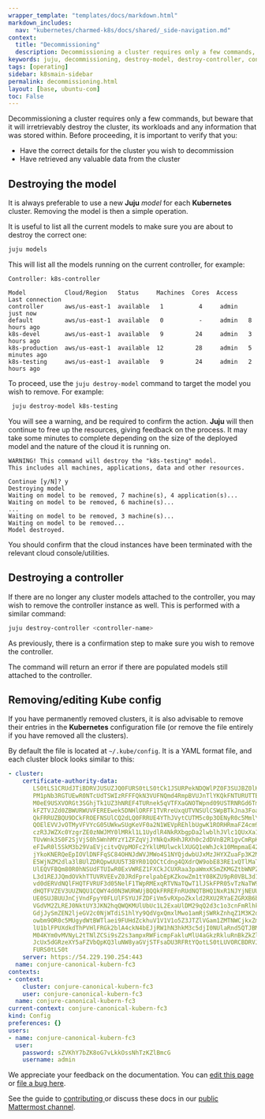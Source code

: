 ```yaml
---
wrapper_template: "templates/docs/markdown.html"
markdown_includes:
  nav: "kubernetes/charmed-k8s/docs/shared/_side-navigation.md"
context:
  title: "Decommissioning"
  description: Decommissioning a cluster requires only a few commands, but beware that it will irretrievably destroy the cluster.
keywords: juju, decommissioning, destroy-model, destroy-controller, config
tags: [operating]
sidebar: k8smain-sidebar
permalink: decommissioning.html
layout: [base, ubuntu-com]
toc: False
---
```


Decommissioning a cluster requires only a few commands, but beware that it will irretrievably destroy the cluster, its workloads and any information that was stored within. Before proceeding, it is important to verify that you:

- Have the correct details for the cluster you wish to decommission
- Have retrieved any valuable data from the cluster

## Destroying the model

It is always preferable to use a new **Juju** _model_ for each **Kubernetes** cluster. Removing the model is then a simple operation.

It is useful to list all the current models to make sure you are about to destroy the correct one:

```bash
juju models
```

This will list all the models running on the current controller, for example:

```no-highlight
Controller: k8s-controller

Model           Cloud/Region   Status     Machines  Cores  Access  Last connection
controller      aws/us-east-1  available   1          4     admin   just now
default         aws/us-east-1  available   0          -     admin   8 hours ago
k8s-devel       aws/us-east-1  available   9         24     admin   3 hours ago
k8s-production  aws/us-east-1  available  12         28     admin   5 minutes ago
k8s-testing     aws/us-east-1  available   9         24     admin   2 hours ago
```

To proceed, use the `juju destroy-model` command to target the model you wish to remove. For example:

```bash
 juju destroy-model k8s-testing
```

You will see a warning, and be required to confirm the action. **Juju** will then continue to free up the resources, giving feedback on the process. It may take some minutes to complete depending on the size of the deployed model and the nature of the cloud it is running on.

```
WARNING! This command will destroy the "k8s-testing" model.
This includes all machines, applications, data and other resources.

Continue [y/N]? y
Destroying model
Waiting on model to be removed, 7 machine(s), 4 application(s)...
Waiting on model to be removed, 6 machine(s)...
...
Waiting on model to be removed, 3 machine(s)...
Waiting on model to be removed...
Model destroyed.
```

You should confirm that the cloud instances have been terminated with the relevant cloud console/utilities.

## Destroying a controller

If there are no longer any cluster models attached to the controller, you may wish to remove the controller instance as well. This is performed with a similar command:

```bash
juju destroy-controller <controller-name>
```

As previously, there is a confirmation step to make sure you wish to remove the controller.

The command will return an error if there are populated models still attached to the controller.

## Removing/editing Kube config

If you have permanently removed clusters, it is also advisable to remove their entries in the **Kubernetes** configuration file (or remove the file entirely if you have removed all the clusters).

By default the file is located at `~/.kube/config`. It is a YAML format file, and each cluster block looks similar to this:

```yaml
- cluster:
    certificate-authority-data:
       LS0tLS1CRUdJTiBDRVJUSUZJQ0FURS0tLS0tCk1JSURPekNDQWlPZ0F3SUJBZ0lKQU9HTm9
       PM1pNb3RGTUEwR0NTcUdTSWIzRFFFQkN3VUFNQmd4RmpBVUJnTlYKQkFNTURUTTBMakkwTk
       M0eE9USXVORGt3SGhjTk1UZ3hNREF4TURnek5qVTFXaGNOTWpnd09USTRNRGd6TmpVMQpXa
       kFZTVJZd0ZBWURWUVFEREEwek5DNHlORFF1TVRreUxqUTVNSUlCSWpBTkJna3Foa2lHOXcw
       QkFRRUZBQU9DCkFROEFNSUlCQ2dLQ0FRRUE4YThJVytCUTM5c0p3OENyR0c5MmlYSUlWczN
       QOElEVVJvOTMyVFVYcG05UWkwSUgKeVF0a2N1WEVpREhlbUgwK1RORHRmaFZ4cm9BRjQrVE
       czR3JWZXc0YzgrZE0zNWJMY0lMRkl1L1UydlR4NkRXbgpDa2lwblhJVlc1QUxXa1hqRUh3N
       TUvWnk3S0F2SjVjS0h5WnhMYzY1ZFZqVjJYNkQxRHhJRXh0c2dDVnB2R1gvCmRpK1ppZlJX
       eFIwR0l5SkM3b29VaEVjcitvQVpMOFc2YklUMUlwcklXUGQ1eWhJck10MmpmaE42NWVkV1h
       jYkoKNERQeEpIOVlDNFFqSC84OHNJdWVJMWo4S1NYQjdwbUJxMzJHYXZuaFp3K2M5bG1KSl
       E5WjNZM2dla3lBUlZDRQpwUUU5T3BYR01QOCtCdng4QXdrQW9obE83RE1xQTlMaTl3QXExU
       UlEQVFBQm80R0hNSUdFTUIwR0ExVWREZ1FXCkJCUXRaa3paWmxKSmZKMGZtbWNPZU9pR0VB
       L3d1REJJQmdOVkhTTUVRVEEvZ0JRdFprelpabEpKZkowZm1tY08KZU9pR0VBL3d1S0VjcEJ
       vd0dERVdNQlFHQTFVRUF3d05NelF1TWpRMExqRTVNaTQwT1lJSkFPR05vTzNaTW90RgpNQX
       dHQTFVZEV3UUZNQU1CQWY4d0N3WURWUjBQQkFRREFnRUdNQTBHQ1NxR1NJYjNEUUVCQ3dVQ
       UE0SUJBUUJnCjVndFpyY0FLUlFSYUJFZDFiVm5vRXpoZkxld2RXU2RYaEZGRXB6bjlzdG05
       VGdVM2ZLREJ0NktUY3JKN2hqQWQKMUlUbUc1L2ExaUlDM29qQ2d3c1o3cnFmRlhkRGQzcVZ
       GdjJySmZEN2ljeGV2c0NjWTdiS1hlYy9QdVgxQmxlMwo1amRjSWRkZnhqZ1M3K2dibCtQcG
       owbm9OR0c5MUgydWtBWTlaei9FUHdZckhuV1V1V1o5Z3JTZlVGam1ZMTNWCjkxZmF0S2R2d
       lU1blFPUXdkdThPVHlFRGk2blA4ckN4bEJjRW1hN3hkM3c5djI0NUlaRnd5QTJBMlR6emFJ
       M04KYm0vMVNyL2tTNlZCSi9sZ2s3ampxRWFicmpFakluMlU4aGkzRkluRnBkZkZlUXhBaW5
       JcUx5dGRzeXY5aFZVbQpKQ3luNW8yaGVjSTFsaDU3RFRtYQotLS0tLUVORCBDRVJUSUZJQ0
       FURS0tLS0t
    server: https://54.229.190.254:443
  name: conjure-canonical-kubern-fc3
contexts:
- context:
    cluster: conjure-canonical-kubern-fc3
    user: conjure-canonical-kubern-fc3
  name: conjure-canonical-kubern-fc3
current-context: conjure-canonical-kubern-fc3
kind: Config
preferences: {}
users:
- name: conjure-canonical-kubern-fc3
  user:
    password: sZVKhY7bZK8oG7vLkkOssNhTzKZlBmcG
    username: admin
```

<!-- FEEDBACK -->
<div class="p-notification--information">
  <div class="p-notification__content">
    <p class="p-notification__message">We appreciate your feedback on the documentation. You can
    <a href="https://github.com/charmed-kubernetes/kubernetes-docs/edit/main/pages/k8s/decommissioning.md" >edit this page</a>
    or
    <a href="https://github.com/charmed-kubernetes/kubernetes-docs/issues/new">file a bug here</a>.</p>
    <p>See the guide to <a href="/kubernetes/charmed-k8s/docs/how-to-contribute"> contributing </a> or discuss these docs in our <a href="https://chat.charmhub.io/charmhub/channels/kubernetes"> public Mattermost channel</a>.</p>
  </div>
</div>

